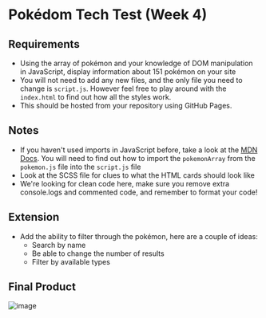 # Pokédom Tech Test (Week 4)
## Requirements
- Using the array of pokémon and your knowledge of DOM manipulation in JavaScript, display information about 151 pokémon on your site
- You will not need to add any new files, and the only file you need to change is `script.js`. However feel free to play around with the `index.html` to find out how all the styles work.
- This should be hosted from your repository using GitHub Pages.

## Notes
- If you haven't used imports in JavaScript before, take a look at the [MDN Docs](https://developer.mozilla.org/en-US/docs/Web/JavaScript/Reference/Statements/import). You will need to find out how to import the `pokemonArray` from the `pokemon.js` file into the `script.js` file
- Look at the SCSS file for clues to what the HTML cards should look like
- We're looking for clean code here, make sure you remove extra console.logs and commented code, and remember to format your code!

## Extension
- Add the ability to filter through the pokémon, here are a couple of ideas:
  - Search by name
  - Be able to change the number of results
  - Filter by available types  

## Final Product
![image](https://user-images.githubusercontent.com/51906345/154310989-0856ddfc-2025-47a6-8e37-6219e8ab439e.png)
